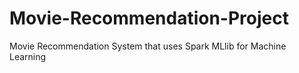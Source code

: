 # Movie-Recommendation-Project
Movie Recommendation System that uses Spark MLlib for Machine Learning
